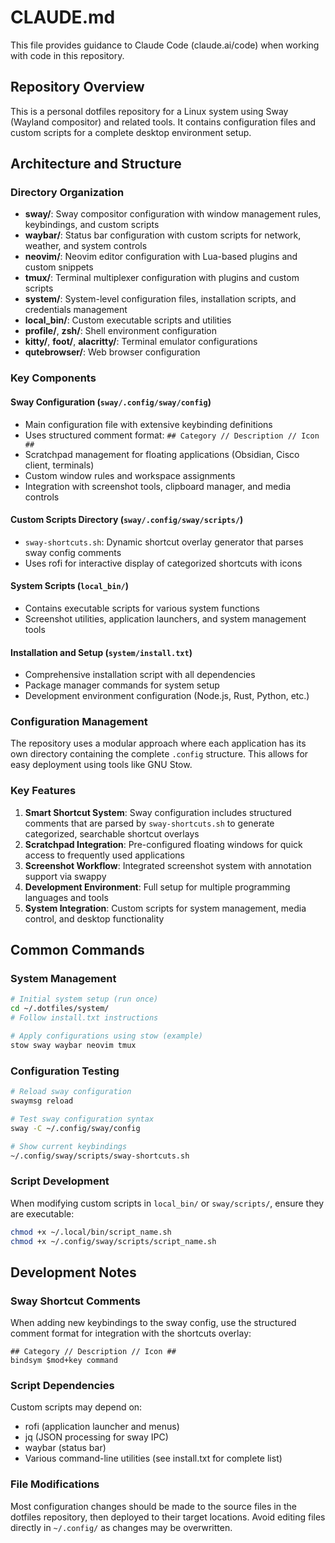 # CLAUDE.md

This file provides guidance to Claude Code (claude.ai/code) when working with code in this repository.

## Repository Overview

This is a personal dotfiles repository for a Linux system using Sway (Wayland compositor) and related tools. It contains configuration files and custom scripts for a complete desktop environment setup.

## Architecture and Structure

### Directory Organization
- **sway/**: Sway compositor configuration with window management rules, keybindings, and custom scripts
- **waybar/**: Status bar configuration with custom scripts for network, weather, and system controls
- **neovim/**: Neovim editor configuration with Lua-based plugins and custom snippets
- **tmux/**: Terminal multiplexer configuration with plugins and custom scripts
- **system/**: System-level configuration files, installation scripts, and credentials management
- **local_bin/**: Custom executable scripts and utilities
- **profile/**, **zsh/**: Shell environment configuration
- **kitty/**, **foot/**, **alacritty/**: Terminal emulator configurations
- **qutebrowser/**: Web browser configuration

### Key Components

#### Sway Configuration (`sway/.config/sway/config`)
- Main configuration file with extensive keybinding definitions
- Uses structured comment format: `## Category // Description // Icon ##`
- Scratchpad management for floating applications (Obsidian, Cisco client, terminals)
- Custom window rules and workspace assignments
- Integration with screenshot tools, clipboard manager, and media controls

#### Custom Scripts Directory (`sway/.config/sway/scripts/`)
- `sway-shortcuts.sh`: Dynamic shortcut overlay generator that parses sway config comments
- Uses rofi for interactive display of categorized shortcuts with icons

#### System Scripts (`local_bin/`)
- Contains executable scripts for various system functions
- Screenshot utilities, application launchers, and system management tools

#### Installation and Setup (`system/install.txt`)
- Comprehensive installation script with all dependencies
- Package manager commands for system setup
- Development environment configuration (Node.js, Rust, Python, etc.)

### Configuration Management

The repository uses a modular approach where each application has its own directory containing the complete `.config` structure. This allows for easy deployment using tools like GNU Stow.

### Key Features

1. **Smart Shortcut System**: Sway configuration includes structured comments that are parsed by `sway-shortcuts.sh` to generate categorized, searchable shortcut overlays
2. **Scratchpad Integration**: Pre-configured floating windows for quick access to frequently used applications
3. **Screenshot Workflow**: Integrated screenshot system with annotation support via swappy
4. **Development Environment**: Full setup for multiple programming languages and tools
5. **System Integration**: Custom scripts for system management, media control, and desktop functionality

## Common Commands

### System Management
```bash
# Initial system setup (run once)
cd ~/.dotfiles/system/
# Follow install.txt instructions

# Apply configurations using stow (example)
stow sway waybar neovim tmux
```

### Configuration Testing
```bash
# Reload sway configuration
swaymsg reload

# Test sway configuration syntax
sway -C ~/.config/sway/config

# Show current keybindings
~/.config/sway/scripts/sway-shortcuts.sh
```

### Script Development
When modifying custom scripts in `local_bin/` or `sway/scripts/`, ensure they are executable:
```bash
chmod +x ~/.local/bin/script_name.sh
chmod +x ~/.config/sway/scripts/script_name.sh
```

## Development Notes

### Sway Shortcut Comments
When adding new keybindings to the sway config, use the structured comment format for integration with the shortcuts overlay:
```
## Category // Description // Icon ##
bindsym $mod+key command
```

### Script Dependencies
Custom scripts may depend on:
- rofi (application launcher and menus)
- jq (JSON processing for sway IPC)
- waybar (status bar)
- Various command-line utilities (see install.txt for complete list)

### File Modifications
Most configuration changes should be made to the source files in the dotfiles repository, then deployed to their target locations. Avoid editing files directly in `~/.config/` as changes may be overwritten.